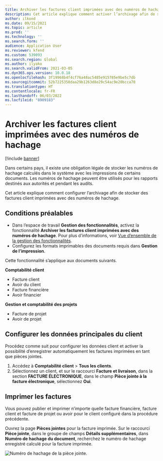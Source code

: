 ```yaml
---
title: Archiver les factures client imprimées avec des numéros de hachage
description: Cet article explique comment activer l’archivage afin de stocker des factures client imprimées avec des numéros de hachage.
author: ilkond
ms.date: 09/15/2021
ms.topic: article
ms.prod: ''
ms.technology: ''
ms.search.form: ''
audience: Application User
ms.reviewer: kfend
ms.custom: 539093
ms.search.region: Global
ms.author: ilyako
ms.search.validFrom: 2021-03-05
ms.dyn365.ops.version: 10.0.18
ms.openlocfilehash: 3f19968b4f4cf76a48ac5485e915785e9be5c7db
ms.sourcegitcommit: 52b7225350daa29b1263d8e29c54ac9e20bcca70
ms.translationtype: HT
ms.contentlocale: fr-FR
ms.lasthandoff: 06/03/2022
ms.locfileid: "8909183"
---
```

# <a name="archive-printed-customer-invoices-with-hash-numbers"></a>Archiver les factures client imprimées avec des numéros de hachage

[!include [banner](../includes/banner.md)]

Dans certains pays, il existe une obligation légale de stocker les numéros de hachage calculés dans le système avec les impressions de certains documents. Les numéros de hachage peuvent être utilisés pour les rapports destinés aux autorités et pendant les audits.

Cet article explique comment configurer l’archivage afin de stocker des factures client imprimées avec des numéros de hachage.

## <a name="prerequisites"></a>Conditions préalables

- Dans l’espace de travail **Gestion des fonctionnalités**, activez la fonctionnalité **Archiver les factures client imprimées avec des numéros de hachage**. Pour plus d’informations, voir [Vue d’ensemble de la gestion des fonctionnalités](../../fin-ops-core/fin-ops/get-started/feature-management/feature-management-overview.md).
- Configurez les formats imprimables des documents requis dans **Gestion de l’impression**.

Cette fonctionnalité s’applique aux documents suivants.

**Comptabilité client**
- Facture client
- Avoir du client
- Facture financière
- Avoir financier

**Gestion et comptabilité des projets**
- Facture de projet
- Avoir de projet

## <a name="configure-customer-master-data"></a>Configurer les données principales du client
Procédez comme suit pour configurer les données client et activer la possibilité d’enregistrer automatiquement les factures imprimées en tant que pièces jointes.

1. Accédez à **Comptabilité client** > **Tous les clients**. 
2. Sélectionnez un client, et sur le raccourci **Facture et livraison**, dans la section **FACTURE ÉLECTRONIQUE**, dans le champ **Pièce jointe à la facture électronique**, sélectionnez **Oui**.

## <a name="print-invoices"></a>Imprimer les factures
Vous pouvez publier et imprimer n’importe quelle facture financière, facture client et facture de projet ou avoir pour le client configuré dans la procédure précédente.

Ouvrez la page **Pièces jointes** pour la facture imprimée. Sur le raccourci **Pièce jointe**, dans le groupe de champs **Détails supplémentaires**, dans **Numéro de hachage du document**, recherchez le numéro de hachage enregistré calculé pour la facture imprimée.

![Numéro de hachage de la pièce jointe.](media/attach-hash-num.jpg)

